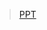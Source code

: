 >[PPT](https://www.canva.cn/design/DAFf4Dd4UNI/gEl4VO9Dtwn2HsUrdK8_fA/edit?utm_content=DAFf4Dd4UNI&utm_campaign=designshare&utm_medium=link2&utm_source=sharebutton)